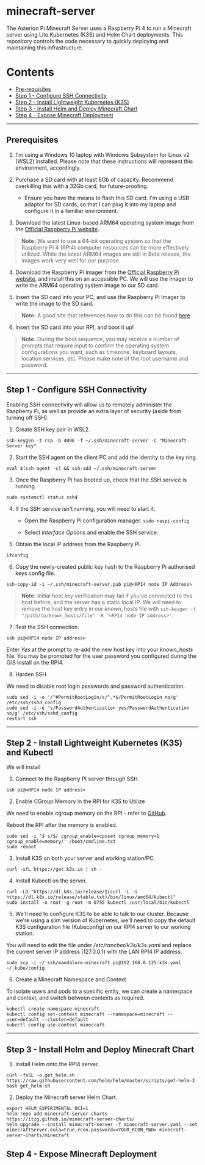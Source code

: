 # minecraft-server
The Asterion Pi Minecraft Server uses a Raspberry Pi 4 to run a Minecraft server using Lite Kubernetes (K3S) and Helm Chart deployments. This repository controls the code necessary to quickly deploying and maintaining this infrastructure.

# Contents
- [Pre-requisites](#prereqs)
- [Step 1 - Configure SSH Connectivity](#step1)
- [Step 2 - Install Lightweight Kubernetes (K3S)](#step2)
- [Step 3 - Install Helm and Deploy Minecraft Chart](#step3)
- [Step 4 - Expose Minecraft Deployment](#step4)

<hr>


## Prerequisites <a name='prereqs'></a>

1. I'm using a Windows 10 laptop with Windows Subsystem for Linux v2 (WSL2) installed. Please note that these instructions will represent this environment, accordingly.

2. Purchase a SD card with at least 8Gb of capacity. Recommend overkilling this with a 32Gb card, for future-proofing.

    - Ensure you have the means to flash this SD card. I'm using a USB adaptor for SD cards, so that I can plug it into my laptop and configure it in a familiar environment.

3. Download the latest Linux-based ARM64 operating system image from the [Official Raspberry Pi website](https://downloads.raspberrypi.org/raspios_arm64/images/raspios_arm64-2021-11-08/).

>**Note:** We want to use a 64-bit operating system so that the Raspberry Pi 4 (RPI4) computer resources can be more effectively utilized. While the latest ARM64 images are still in Beta release, the images work very well for our purpose. 

4. Download the Raspberry Pi Imager from the [Official Raspberry Pi website](https://www.raspberrypi.com/software/), and install this on an accessible PC. We will use the imager to write the ARM64 operating system image to our SD card.

5. Insert the SD card into your PC, and use the Raspberry Pi Imager to write the image to the SD card.

>**Note:** A good site that references how to do this can be found [here](https://qengineering.eu/install-raspberry-64-os.html)

6. Insert the SD card into your RPI, and boot it up!

>**Note:** During the boot sequence, you may receive a number of prompts that require input to confirm the operating system configurations you want, such as timezone, keyboard layouts, location services, etc. Please make note of the root username and password.

<hr>


## Step 1 - Configure SSH Connectivity<a name='step1'></a>

Enabling SSH connectivity will allow us to remotely administer the Raspberry Pi, as well as provide an extra layer of security (aside from turning off SSH). 

1. Create SSH key pair in WSL2.

```ssh-keygen -t rsa -b 4096 -f ~/.ssh/minecraft-server -C "Minecraft Server key"```

2. Start the SSH agent on the client PC and add the identity to the key ring.

```eval $(ssh-agent -s) && ssh-add ~/.ssh/minecraft-server```

3. Once the Raspberry Pi has booted up, check that the SSH service is running.

```sudo systemctl status sshd```

4. If the SSH service isn't running, you will need to start it.

    - Open the Raspberry Pi configuration manager.
    ```sudo raspi-config```

    - Select *Interface Options* and enable the SSH service.

5. Obtain the local IP address from the Raspberry Pi.

```ifconfig```

6. Copy the newly-created public key hash to the Raspberry Pi authorised keys config file.

```ssh-copy-id -i ~/.ssh/minecraft-server.pub pi@<RPI4 node IP Address>```

>**Note:** Initial host key verification may fail if you've connected to this host before, and the server has a static local IP. We will need to remove the host key entry in our *known_hosts* file with ```ssh-keygen -f "/path/to/known_hosts/file" -R "<RPI4 node IP address>"```. 

7. Test the SSH connection.

```ssh pi@<RPI4 node IP address>```

Enter *Yes* at the prompt to re-add the new host key into your *known_hosts* file. You may be prompted for the user password you configured during the O/S install on the RPI4.

8. Harden SSH 

We need to disable root login passwords and password authentication.

```
sudo sed -i -e '/^#PermitRootLogin/s/^.*$/PermitRootLogin no/g' /etc/ssh/sshd_config
sudo sed -i -e 's/PasswordAuthentication yes/PasswordAuthentication no/g' /etc/ssh/sshd_config
restart ssh
```



<hr>


## Step 2 - Install Lightweight Kubernetes (K3S) and Kubectl<a name='step2'></a>

We will install 

1. Connect to the Raspberry PI server through SSH.

```
ssh pi@<RPI4 node IP address>
```

2. Enable CGroup Memory in the RPI for K3S to Utilize

We need to enable cgroup memory on the RPI - refer to [GitHub](https://github.com/k3s-io/k3s/issues/2067).

Reboot the RPI after the memory is enabled.

```
sudo sed -i '$ s/$/ cgroup_enable=cpuset cgroup_memory=1 cgroup_enable=memory/' /boot/cmdline.txt
sudo reboot
```

3. Install K3S on both your server and working station/PC.

```
curl -sfL https://get.k3s.io | sh -
```

4. Install Kubectl on the server.

```
curl -LO "https://dl.k8s.io/release/$(curl -L -s https://dl.k8s.io/release/stable.txt)/bin/linux/amd64/kubectl"
sudo install -o root -g root -m 0755 kubectl /usr/local/bin/kubectl
```

5. We'll need to configure K3S to be able to talk to our cluster. Because we're using a slim version of Kubernetes, we'll need to copy the default K3S configuration file (Kubeconfig) on our RPI4 server to our working station.

You will need to edit the file under */etc/rancher/k3s/k3s.yaml* and replace the current server IP address (127.0.0.1) with the LAN RPI4 IP address.

```
sudo scp -i ~/.ssh/mandalore-minecraft pi@192.168.0.125:k3s.yaml ~/.kube/config
```


6. Create a Minecraft Namespace and Context

To isolate users and pods to a specific entity, we can create a namespace and context, and switch between contexts as required.

```
kubectl create namespace minecraft
kubectl config set-context minecraft --namespace=minecraft --user=default --cluster=default
kubectl config use-context minecraft
```

<hr>


## Step 3 - Install Helm and Deploy Minecraft Chart<a name='step3'></a>

1. Install Helm onto the RPI4 server.

```
curl -fsSL -o get_helm.sh https://raw.githubusercontent.com/helm/helm/master/scripts/get-helm-3
bash get_helm.sh
```




2. Deploy the Minecraft server Helm Chart.

```
export HELM_EXPERIMENTAL_OCI=1
helm repo add minecraft-server-charts https://itzg.github.io/minecraft-server-charts/
helm upgrade --install minecraft-server -f minecraft-server.yaml --set minecraftServer.eula=true,rcon.password=<YOUR_RCON_PWD> minecraft-server-charts/minecraft
```

## Step 4 - Expose Minecraft Deployment<a name='step4'></a>
